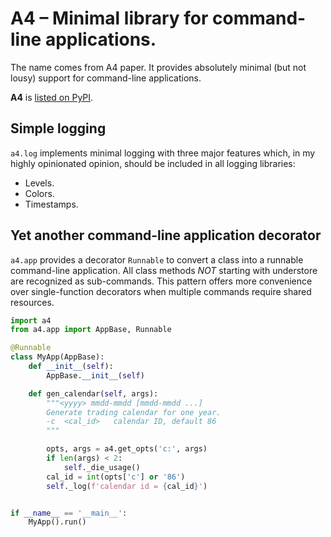 # A4 – Minimal library for command-line applications.

The name comes from A4 paper.  It provides absolutely minimal (but not lousy)
support for command-line applications.

**A4** is [listed on PyPI](https://pypi.org/project/a4/).


## Simple logging

`a4.log` implements minimal logging with three major features which, in my
highly opinionated opinion, should be included in all logging libraries:

- Levels.
- Colors.
- Timestamps.


## Yet another command-line application decorator

`a4.app` provides a decorator `Runnable` to convert a class into a runnable
command-line application. All class methods *NOT* starting with understore
are recognized as sub-commands. This pattern offers more convenience over
single-function decorators when multiple commands require shared resources.

```python
import a4
from a4.app import AppBase, Runnable

@Runnable
class MyApp(AppBase):
    def __init__(self):
        AppBase.__init__(self)

    def gen_calendar(self, args):
        """<yyyy> mmdd-mmdd [mmdd-mmdd ...]
        Generate trading calendar for one year.
        -c  <cal_id>   calendar ID, default 86
        """

        opts, args = a4.get_opts('c:', args)
        if len(args) < 2:
            self._die_usage()
        cal_id = int(opts['c'] or '86')
        self._log(f'calendar id = {cal_id}')


if __name__ == '__main__':
    MyApp().run()
```
